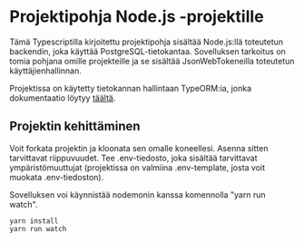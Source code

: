 # Projektipohja Node.js -projektille

Tämä Typescriptilla kirjoitettu projektipohja sisältää Node.js:llä toteutetun backendin, joka käyttää PostgreSQL-tietokantaa. Sovelluksen tarkoitus on tomia pohjana omille projekteille ja se sisältää JsonWebTokeneilla toteutetun käyttäjienhallinnan. 

Projektissa on käytetty tietokannan hallintaan TypeORM:ia, jonka dokumentaatio löytyy [täältä](https://typeorm.io/#/).

## Projektin kehittäminen
Voit forkata projektin ja kloonata sen omalle koneellesi. Asenna sitten tarvittavat riippuvuudet. Tee .env-tiedosto, joka sisältää tarvittavat ympäristömuuttujat (projektissa on valmiina .env-template, josta voit muokata .env-tiedoston). 

Sovelluksen voi käynnistää nodemonin kanssa komennolla "yarn run watch".
```
yarn install
yarn run watch
```


